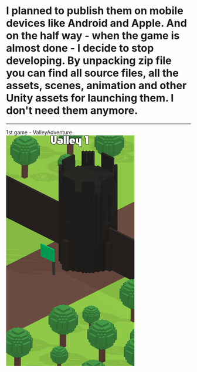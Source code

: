 # I planned to publish them on mobile devices like Android and Apple. And on the half way - when the game is almost done - I decide to stop developing. By unpacking zip file you can find all source files, all the assets, scenes, animation and other Unity assets for launching them. I don't need them anymore.
--------------------------------------------
1st game - ValleyAdventure
![alt tag](1.png)

